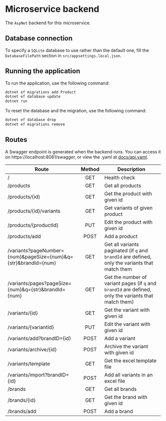 # Microservice backend
The `AspNet` backend for this microservice.

## Database connection
To specify a `SQLite` database to use rather than the default one, fill the `DatabaseFilePath` section in `src/appsettings.local.json`.

## Running the application
To run the application, use the following command:

```bash
dotnet ef migrations add Product
dotnet ef database update
dotnet run
```
To reset the database and the migration, use the following command:

```bash 
dotnet ef database drop
dotnet ef migrations remove
```

## Routes

A Swagger endpoint is generated when the backend runs.
You can access it on https://localhost:8081/swagger, or view the .yaml at [docs/api.yaml](docs/api.yaml).

| Route                                                           | Method | Description                                                                          |
|-----------------------------------------------------------------|:------:|--------------------------------------------------------------------------------------|
| /                                                               | GET    | Health check                                                                         |
| /products                                                       | GET    | Get all products                                                                     |
| /products/{id}                                                  | GET    | Get the product with given id                                                        |
| /products/{id}/variants                                         | GET    | Get variants of given product                                                        |
| /products/{productId}                                           | PUT    | Edit the product with given id                                                       |
| /products/add                                                   | POST   | Add a product                                                                        |
| /variants?pageNumber={num}&pageSize={num}&q={str}&brandId={num} | GET    | Get all variants paginated (if `q` and `brandId` are defined, only the variants that match them |
| /variants/pages?pageSize={num}&q={str}&brandId={num}            | GET    | Get the number of variant pages (if `q` and `brandId` are defined, only the variants that match them) |
| /variants/{id}                                                  | GET    | Get the variant with given id                                                        |
| /variants/{variantId}                                           | PUT    | Edit the variant with given id                                                       |
| /variants/add?brandID={id}                                      | POST   | Add a variant                                                                        |
| /variants/archive/{id}                                          | POST   | Archive the variant with given id                                                    |
| /variants/template                                              | GET    | Get the excel template file                                                          |
| /variants/import?brandID={id}                                   | POST   | Add all variants in an excel file                                                    |
| /brands                                                         | GET    | Get all brands                                                                       |
| /brands/{id}                                                    | GET    | Get the brand with given id                                                          |
| /brands/add                                                     | POST   | Add a brand                                                                          |
